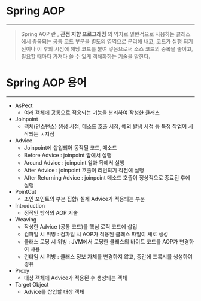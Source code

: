 # Spring AOP

---

> Spring AOP 란 , **관점 지향 프로그래밍** 의 약자로 일반적으로 사용하는 클래스 에서 중복되는 공통 코드 부분을 별도의 영역으로 분리해 내고, 코드가 실행 되기 전이나 이 후의 시점에 해당 코드를 붙여 넣음으로써 소스 코드의 중복을 줄이고, 필요할 때마다 가져다 쓸 수 있게 객체화하는 기술을 말한다.



# Spring AOP 용어

---

* AsPect
  * 여러 객체에 공통으로 적용되는 기능을 분리하여 작성한 클래스
* Joinpoint
  * 객체(인스턴스) 생성 시점, 메소드 호출 시점, 예외 발생 시점 등 특정 작업이 시작되는 ㅅ지점
* Advice
  * Joinpoint에 삽입되어 동작될 코드, 메소드
  * Before Advice : joinpoint 앞에서 실행
  * Around Advice : joinpoint 앞과 뒤에서 실행
  * After Advice : joinpoint 호출이 리턴되기 직전에 실행
  * After Returning Advice : joinpoint 메소드 호출이 정상적으로 종료된 후에 실행
* PointCut
  * 조인 포인트의 부분 집합/ 실제 Advice가 적용되는 부분
* Introduction
  * 정적인 방식의 AOP 기술
* Weaving
  * 작성한 Advice (공통 코드)를 핵심 로직 코드에 삽입
  * 컴파일 시 위빙 : 컴파일 시 AOP가 적용된 클래스 파일이 새로 생성
  * 클래스 로딩 시 위빙 : JVM에서 로딩한 클래스의 바이트 코드를 AOP가 변경하여 사용
  * 런타임 시 위빙 : 클래스 정보 자체를 변경하지 않고, 중간에 프록시를 생성하여 경유
* Proxy
  * 대상 객체에 Advice가 적용된 후 생성되는 객체
* Target Object 
  * Advice를 삽입할 대상 객체